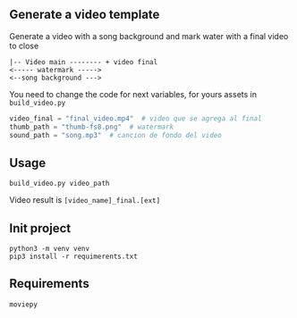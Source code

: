 ## Generate a video template

Generate a video with a song background and mark water with a final video to close

```
|-- Video main -------- + video final
<----- watermark ----->
<--song background --->
```

You need to change the code for next variables, for yours assets in `build_video.py`

```python
video_final = "final_video.mp4"  # video que se agrega al final
thumb_path = "thumb-fs8.png"  # watermark
sound_path = "song.mp3"  # cancion de fondo del video
```
## Usage

```commandline
build_video.py video_path
```

Video result is `[video_name]_final.[ext]`


## Init project

```commandline
python3 -m venv venv
pip3 install -r requimerents.txt
```

## Requirements

```
moviepy
```